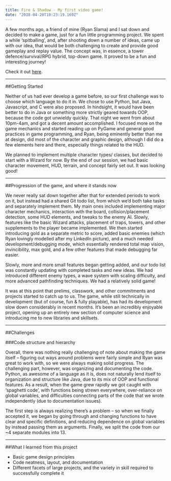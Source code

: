 ```yaml
---
title: Fire & Shadow - My first video game!
date: "2018-04-20T10:23:19.169Z"
---
```


A few months ago, a friend of mine (Ryan Slama) and I sat down and decided to make a game, just for a fun little programming project. We spent a while ‘spitballing’, and, after shooting down a number of ideas, came up with our idea, that would be both challenging to create and provide good gameplay and replay value. The concept was, in essence, a tower defence/survival/RPG hybrid, top-down game. It proved to be a fun and interesting journey!

Check it out [here](https://github.com/Glitched/Fire-Shadow).



***

##Getting Started

Neither of us had ever develop a game before, so our first challenge was to choose which language to do it in. We chose to use Python, but Java, Javascript, and C were also proposed. In hindsight, it would have been better to do in Java or something more strictly geared towards OOP, because the code got unwieldy quickly. That night we went from about 10pm-4am, and got a decent amount accomplished. I focused more on the game mechanics and started reading up on PyGame and general good practices in game programming, and Ryan, being eminently better than me at design, did most of the character and graphic design, although I did do a few elements here and there, especially things related to the HUD. 

We planned to implement multiple character types/ classes, but decided to start with a Wizard for now. By the end of our session, we had basic character movement, HUD, terrain, and concept fairly set out. It was looking good!


***

##Progression of the game, and where it stands now

We never really sat down together after that for extended periods to work on it, but instead had a shared Git todo list, from which we’d both take tasks and separately implement them. My main ones included implementing major character mechanics, interaction with the board, collision/placement detection, some HUD elements, and tweaks to the enemy AI. Slowly, features like the basic Wizard attacks, placement of traps, towers, and other supplements to the player became implemented. We then started introducing gold as a separate metric to score, added basic enemies (which Ryan lovingly modelled after my LinkedIn picture), and a much needed development/debugging mode, which essentially rendered total map vision, invincibility, max gold, and a few other features that made debugging far easier. 

Slowly, more and more small features began getting added, and our todo list was constantly updating with completed tasks and new ideas. We had introduced different enemy types, a wave system with scaling difficulty, and more advanced pathfinding techniques. We had a relatively solid game! 

It was at this point that prelims, classwork, and other commitments and projects started to catch up to us. The game, while still technically in development (but of course, fun & fully playable), has had its development slow down considerably in recent months. It’s been an incredibly enjoyable project, opening up an entirely new section of computer science and introducing me to new libraries and skillsets. 

***

##Challenges

###Code structure and hierarchy

Overall, there was nothing really challenging of note about making the game itself – figuring out ways around problems were fairly simple and Ryan was great to work with, so we were always making solid progress. The challenging part, however, was organizing and documenting the code. Python, as awesome of a language as it is, does not naturally lend itself to organization and structure like Java, due to its mix of OOP and functional features. As a result, when the game grew rapidly we got caught with ‘spaghetti code’, with functions being strewn everywhere, over-reliance on global variables, and difficulties connecting parts of the code that we wrote independently (due to documentation issues). 

The first step is always realizing there’s a problem – so when we finally accepted it, we began by going through and changing functions to have clear and specific definitions, and reducing dependence on global variables by instead passing them as arguments. Finally, we split the code from our ~4 separate modules into 13.



***

##What I learned from this project

- Basic game design principles
- Code neatness, layout, and documentation
- Different facets of large projects, and the variety in skill required to successfully complete it



